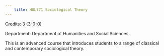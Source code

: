 ```yaml
---
    title: HUL771 Sociological Theory
---
```

Credits: 3 (3-0-0)

Department: Department of Humanities and Social Sciences

This is an advanced course that introduces students to a range of classical and contemporary sociological theory.